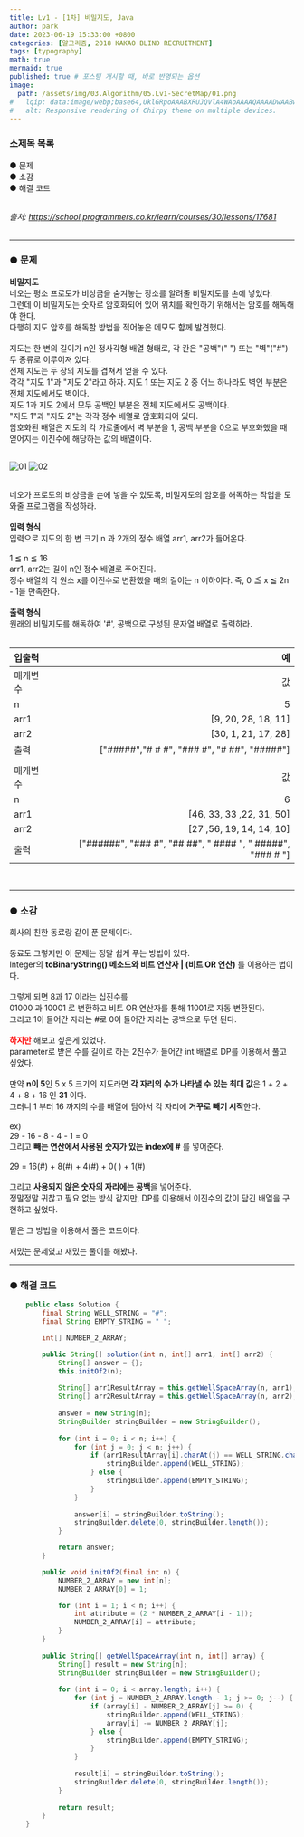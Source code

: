 ```yaml
---
title: Lv1 - [1차] 비밀지도, Java
author: park
date: 2023-06-19 15:33:00 +0800
categories: [알고리즘, 2018 KAKAO BLIND RECRUITMENT]
tags: [typography]
math: true
mermaid: true
published: true # 포스팅 개시할 때, 바로 반영되는 옵션
image: 
  path: /assets/img/03.Algorithm/05.Lv1-SecretMap/01.png
#   lqip: data:image/webp;base64,UklGRpoAAABXRUJQVlA4WAoAAAAQAAAADwAABwAAQUxQSDIAAAARL0AmbZurmr57yyIiqE8oiG0bejIYEQTgqiDA9vqnsUSI6H+oAERp2HZ65qP/VIAWAFZQOCBCAAAA8AEAnQEqEAAIAAVAfCWkAALp8sF8rgRgAP7o9FDvMCkMde9PK7euH5M1m6VWoDXf2FkP3BqV0ZYbO6NA/VFIAAAA
#   alt: Responsive rendering of Chirpy theme on multiple devices.
---
```


### 소제목 목록
● 문제<br/>
● 소감<br/>
● 해결 코드<br/>
<br/>

<i>출처: https://school.programmers.co.kr/learn/courses/30/lessons/17681</i><br/>
<br/>

---

### ● 문제

<b>비밀지도</b><br/>
네오는 평소 프로도가 비상금을 숨겨놓는 장소를 알려줄 비밀지도를 손에 넣었다.<br/>
그런데 이 비밀지도는 숫자로 암호화되어 있어 위치를 확인하기 위해서는 암호를 해독해야 한다.<br/>
다행히 지도 암호를 해독할 방법을 적어놓은 메모도 함께 발견했다.<br/>
<br/>
지도는 한 변의 길이가 n인 정사각형 배열 형태로, 각 칸은 "공백"(" ") 또는 "벽"("#") 두 종류로 이루어져 있다.<br/>
전체 지도는 두 장의 지도를 겹쳐서 얻을 수 있다.<br/>
각각 "지도 1"과 "지도 2"라고 하자. 지도 1 또는 지도 2 중 어느 하나라도 벽인 부분은 전체 지도에서도 벽이다.<br/>
지도 1과 지도 2에서 모두 공백인 부분은 전체 지도에서도 공백이다.<br/>
"지도 1"과 "지도 2"는 각각 정수 배열로 암호화되어 있다.<br/>
암호화된 배열은 지도의 각 가로줄에서 벽 부분을 1, 공백 부분을 0으로 부호화했을 때 얻어지는 이진수에 해당하는 값의 배열이다.<br/>
<br/>

![01](/assets/img/03.Algorithm/05.Lv1-SecretMap/01.png)
![02](/assets/img/03.Algorithm/05.Lv1-SecretMap/02.png)

<br/>
네오가 프로도의 비상금을 손에 넣을 수 있도록, 비밀지도의 암호를 해독하는 작업을 도와줄 프로그램을 작성하라.<br/>
<br/>
<b>입력 형식</b><br/>
입력으로 지도의 한 변 크기 n 과 2개의 정수 배열 arr1, arr2가 들어온다.<br/>
<br/>
1 ≦ n ≦ 16<br/>
arr1, arr2는 길이 n인 정수 배열로 주어진다.<br/>
정수 배열의 각 원소 x를 이진수로 변환했을 때의 길이는 n 이하이다. 즉, 0 ≦ x ≦ 2n - 1을 만족한다.<br/>
<br/>
<b>출력 형식</b><br/>
원래의 비밀지도를 해독하여 '#', 공백으로 구성된 문자열 배열로 출력하라.<br/>
<br/>

| 입출력                       | 예 |
|:-----------------------------|--------:|
| 매개변수                     | 값  |
| n          | 5 |
| arr1          | [9, 20, 28, 18, 11] |
| arr2          | [30, 1, 21, 17, 28] |
| 출력          | ["#####","# # #", "### #", "# ##", "#####"] |
|           |  |
| 매개변수                     | 값  |
| n          | 6 |
| arr1          | [46, 33, 33 ,22, 31, 50] |
| arr2          | [27 ,56, 19, 14, 14, 10] |
| 출력          | ["######", "### #", "## ##", " #### ", " #####", "### # "] |

<br/>

---

### ● 소감

회사의 친한 동료랑 같이 푼 문제이다.<br/>
<br/>
동료도 그렇지만 이 문제는 정말 쉽게 푸는 방법이 있다.<br/>
Integer의 <b>toBinaryString() 메소드와 비트 연산자 | (비트 OR 연산)</b> 를 이용하는 법이다.<br/>
<br/>
그렇게 되면 8과 17 이라는 십진수를<br/>
01000 과 10001 로 변환하고 비트 OR 연산자를 통해 11001로 자동 변환된다.<br/>
그리고 1이 들어간 자리는 #로 0이 들어간 자리는 공백으로 두면 된다.<br/>
<br/>
<b style="color: red;">하지만</b> 해보고 싶은게 있었다.<br/>
parameter로 받은 수를 길이로 하는 2진수가 들어간 int 배열로 DP를 이용해서 풀고 싶었다.<br/>
<br/>
만약 <b>n이 5</b>인 5 x 5 크기의 지도라면 <b>각 자리의 수가 나타낼 수 있는 최대 값</b>은 1 + 2 + 4 + 8 + 16 인 <b>31</b> 이다.<br/>
그러니 1 부터 16 까지의 수를 배열에 담아서 각 자리에 <b>거꾸로 빼기 시작</b>한다.<br/>
<br/>
ex)<br/>
29 - 16 - 8 - 4 - 1 = 0<br/>
그리고 <b>빼는 연산에서 사용된 숫자가 있는 index에 #</b> 를 넣어준다.<br/>
<br/>
29 = 16(#) + 8(#) + 4(#) + 0( ) + 1(#)<br/>
<br/>
그리고 <b>사용되지 않은 숫자의 자리에는 공백</b>을 넣어준다.<br/>
정말정말 귀찮고 필요 없는 방식 같지만, DP를 이용해서 이진수의 값이 담긴 배열을 구현하고 싶었다.<br/>
<br/>
밑은 그 방법을 이용해서 풀은 코드이다.<br/>
<br/>
재밌는 문제였고 재밌는 풀이를 해봤다.<br/>

---

### ● 해결 코드

```java
    public class Solution {
        final String WELL_STRING = "#";
        final String EMPTY_STRING = " ";

        int[] NUMBER_2_ARRAY;

        public String[] solution(int n, int[] arr1, int[] arr2) {
            String[] answer = {};
            this.initOf2(n);
            
            String[] arr1ResultArray = this.getWellSpaceArray(n, arr1);
            String[] arr2ResultArray = this.getWellSpaceArray(n, arr2);
            
            answer = new String[n];
            StringBuilder stringBuilder = new StringBuilder();
            
            for (int i = 0; i < n; i++) {
                for (int j = 0; j < n; j++) {
                    if (arr1ResultArray[i].charAt(j) == WELL_STRING.charAt(0) || arr2ResultArray[i].charAt(j) == WELL_STRING.charAt(0)) {
                        stringBuilder.append(WELL_STRING);
                    } else {
                        stringBuilder.append(EMPTY_STRING);
                    }
                }
                
                answer[i] = stringBuilder.toString();
                stringBuilder.delete(0, stringBuilder.length());
            }

            return answer;
        }

        public void initOf2(final int n) {
            NUMBER_2_ARRAY = new int[n];
            NUMBER_2_ARRAY[0] = 1;

            for (int i = 1; i < n; i++) {
                int attribute = (2 * NUMBER_2_ARRAY[i - 1]);
                NUMBER_2_ARRAY[i] = attribute;
            }
        }
        
        public String[] getWellSpaceArray(int n, int[] array) {
            String[] result = new String[n];
            StringBuilder stringBuilder = new StringBuilder();
            
            for (int i = 0; i < array.length; i++) {
                for (int j = NUMBER_2_ARRAY.length - 1; j >= 0; j--) {
                    if (array[i] - NUMBER_2_ARRAY[j] >= 0) {
                        stringBuilder.append(WELL_STRING);
                        array[i] -= NUMBER_2_ARRAY[j];
                    } else {
                        stringBuilder.append(EMPTY_STRING);
                    }
                }
                
                result[i] = stringBuilder.toString();
                stringBuilder.delete(0, stringBuilder.length());
            }
            
            return result;
        }
    }
```